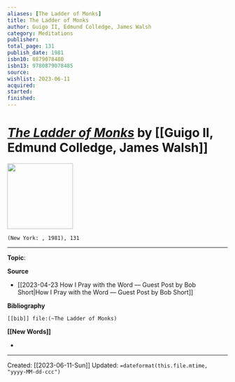 ```yaml
---
aliases: [The Ladder of Monks]
title: The Ladder of Monks
author: Guigo II, Edmund Colledge, James Walsh
category: Meditations
publisher: 
total_page: 131
publish_date: 1981
isbn10: 0879078480
isbn13: 9780879078485
source: 
wishlist: 2023-06-11
acquired: 
started: 
finished: 
---
```

# *[The Ladder of Monks]()* by [[Guigo II, Edmund Colledge, James Walsh]]

<img src="" width=150>

`(New York: , 1981), 131`



--- 
**Topic**: 

**Source**
- [[2023-04-23 How I Pray with the Word — Guest Post by Bob Short|How I Pray with the Word — Guest Post by Bob Short]]

**Bibliography**

```query
[[bib]] file:(~The Ladder of Monks)
```
 

**[[New Words]]**

- 

---
Created: [[2023-06-11-Sun]]
Updated: `=dateformat(this.file.mtime, "yyyy-MM-dd-ccc")`